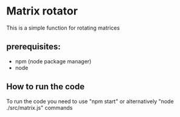 # Matrix rotator
This is a simple function for rotating matrices

## prerequisites:
- npm (node package manager)
- node

## How to run the code
To run the code you need to use "npm start" or alternatively "node ./src/matrix.js" commands